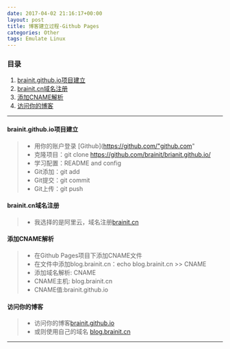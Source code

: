 ```yaml
---
date: 2017-04-02 21:16:17+00:00
layout: post
title: 博客建立过程-Github Pages
categories: Other
tags: Emulate Linux
---
```


### 目录
1. [brainit.github.io项目建立](#step1)
2. [brainit.cn域名注册](#step2)
3. [添加CNAME解析](#step3)
4. [访问你的博客](#step4)

---
#### <span id="step1">brainit.github.io项目建立</span>
> * 用你的账户登录 [Github](https://github.com/"github.com"
> * 克隆项目：git clone https://github.com/brainit/brianit.github.io/
> * 学习配置：README and config
> * Git添加：git add
> * Git提交：git commit
> * Git上传：git push

#### <span id="step2">brainit.cn域名注册</span>
> * 我选择的是阿里云，域名注册[brainit.cn]

#### <span id="step3">添加CNAME解析</span>
> * 在Github Pages项目下添加CNAME文件
> * 在文件中添加blog.brainit.cn：echo blog.brainit.cn >> CNAME
> * 添加域名解析: CNAME
> * CNAME主机: blog.brainit.cn
> * CNAME值:brainit.github.io

#### <span id="step4">访问你的博客</span>
> * 访问你的博客[brainit.github.io]() 
> * 或则使用自己的域名 [blog.brainit.cn]()

---
[brainit.github.io]: http://brainit.github.io/ "brainit.github.io"
[brainit.cn]: http://brainit.cn/ "brainit.cn"
[blog.brainit.cn]:http://blog.brianit.cn/ "blog.brainit.cn"
[brainit.github.com]: http://github.com/brainit "github.com/brainit"
[brainit@163.com]: mailto:brainit.@163.com "brainit@163.com"